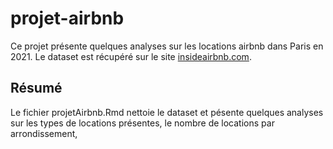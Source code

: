 # projet-airbnb

Ce projet présente quelques analyses sur les locations airbnb dans Paris en 2021. Le dataset est récupéré sur le site [insideairbnb.com](http://insideairbnb.com/get-the-data.html).  

## Résumé 

Le fichier projetAirbnb.Rmd nettoie le dataset et pésente quelques analyses sur les types de locations présentes, le nombre de locations par arrondissement,
